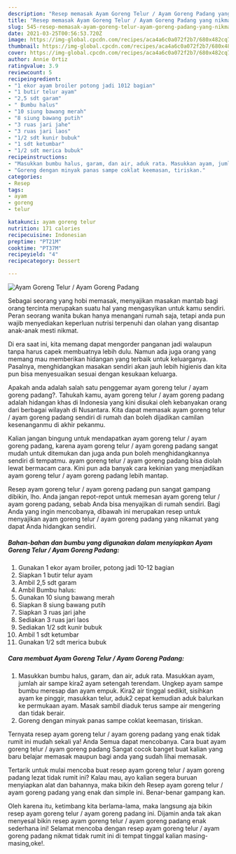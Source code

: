 ```yaml
---
description: "Resep memasak Ayam Goreng Telur / Ayam Goreng Padang yang nikmat Untuk Jualan"
title: "Resep memasak Ayam Goreng Telur / Ayam Goreng Padang yang nikmat Untuk Jualan"
slug: 545-resep-memasak-ayam-goreng-telur-ayam-goreng-padang-yang-nikmat-untuk-jualan
date: 2021-03-25T00:56:53.720Z
image: https://img-global.cpcdn.com/recipes/aca4a6c0a072f2b7/680x482cq70/ayam-goreng-telur-ayam-goreng-padang-foto-resep-utama.jpg
thumbnail: https://img-global.cpcdn.com/recipes/aca4a6c0a072f2b7/680x482cq70/ayam-goreng-telur-ayam-goreng-padang-foto-resep-utama.jpg
cover: https://img-global.cpcdn.com/recipes/aca4a6c0a072f2b7/680x482cq70/ayam-goreng-telur-ayam-goreng-padang-foto-resep-utama.jpg
author: Annie Ortiz
ratingvalue: 3.9
reviewcount: 5
recipeingredient:
- "1 ekor ayam broiler potong jadi 1012 bagian"
- "1 butir telur ayam"
- "2,5 sdt garam"
- " Bumbu halus"
- "10 siung bawang merah"
- "8 siung bawang putih"
- "3 ruas jari jahe"
- "3 ruas jari laos"
- "1/2 sdt kunir bubuk"
- "1 sdt ketumbar"
- "1/2 sdt merica bubuk"
recipeinstructions:
- "Masukkan bumbu halus, garam, dan air, aduk rata. Masukkan ayam, jumlah air sampe kira2 ayam setengah terendam. Ungkep ayam sampe bumbu meresap dan ayam empuk. Kira2 air tinggal sedikit, sisihkan ayam ke pinggir, masukkan telur, aduk2 cepat kemudian aduk balurkan ke permukaan ayam. Masak sambil diaduk terus sampe air mengering dan tidak berair."
- "Goreng dengan minyak panas sampe coklat keemasan, tiriskan."
categories:
- Resep
tags:
- ayam
- goreng
- telur

katakunci: ayam goreng telur 
nutrition: 171 calories
recipecuisine: Indonesian
preptime: "PT21M"
cooktime: "PT37M"
recipeyield: "4"
recipecategory: Dessert

---
```



![Ayam Goreng Telur / Ayam Goreng Padang](https://img-global.cpcdn.com/recipes/aca4a6c0a072f2b7/680x482cq70/ayam-goreng-telur-ayam-goreng-padang-foto-resep-utama.jpg)

Sebagai seorang yang hobi memasak, menyajikan masakan mantab bagi orang tercinta merupakan suatu hal yang mengasyikan untuk kamu sendiri. Peran seorang  wanita bukan hanya menangani rumah saja, tetapi anda pun wajib menyediakan keperluan nutrisi terpenuhi dan olahan yang disantap anak-anak mesti nikmat.

Di era  saat ini, kita memang dapat mengorder panganan jadi walaupun tanpa harus capek membuatnya lebih dulu. Namun ada juga orang yang memang mau memberikan hidangan yang terbaik untuk keluarganya. Pasalnya, menghidangkan masakan sendiri akan jauh lebih higienis dan kita pun bisa menyesuaikan sesuai dengan kesukaan keluarga. 



Apakah anda adalah salah satu penggemar ayam goreng telur / ayam goreng padang?. Tahukah kamu, ayam goreng telur / ayam goreng padang adalah hidangan khas di Indonesia yang kini disukai oleh kebanyakan orang dari berbagai wilayah di Nusantara. Kita dapat memasak ayam goreng telur / ayam goreng padang sendiri di rumah dan boleh dijadikan camilan kesenanganmu di akhir pekanmu.

Kalian jangan bingung untuk mendapatkan ayam goreng telur / ayam goreng padang, karena ayam goreng telur / ayam goreng padang sangat mudah untuk ditemukan dan juga anda pun boleh menghidangkannya sendiri di tempatmu. ayam goreng telur / ayam goreng padang bisa diolah lewat bermacam cara. Kini pun ada banyak cara kekinian yang menjadikan ayam goreng telur / ayam goreng padang lebih mantap.

Resep ayam goreng telur / ayam goreng padang pun sangat gampang dibikin, lho. Anda jangan repot-repot untuk memesan ayam goreng telur / ayam goreng padang, sebab Anda bisa menyajikan di rumah sendiri. Bagi Anda yang ingin mencobanya, dibawah ini merupakan resep untuk menyajikan ayam goreng telur / ayam goreng padang yang nikamat yang dapat Anda hidangkan sendiri.

<!--inarticleads1-->

##### Bahan-bahan dan bumbu yang digunakan dalam menyiapkan Ayam Goreng Telur / Ayam Goreng Padang:

1. Gunakan 1 ekor ayam broiler, potong jadi 10-12 bagian
1. Siapkan 1 butir telur ayam
1. Ambil 2,5 sdt garam
1. Ambil  Bumbu halus:
1. Gunakan 10 siung bawang merah
1. Siapkan 8 siung bawang putih
1. Siapkan 3 ruas jari jahe
1. Sediakan 3 ruas jari laos
1. Sediakan 1/2 sdt kunir bubuk
1. Ambil 1 sdt ketumbar
1. Gunakan 1/2 sdt merica bubuk




<!--inarticleads2-->

##### Cara membuat Ayam Goreng Telur / Ayam Goreng Padang:

1. Masukkan bumbu halus, garam, dan air, aduk rata. Masukkan ayam, jumlah air sampe kira2 ayam setengah terendam. Ungkep ayam sampe bumbu meresap dan ayam empuk. Kira2 air tinggal sedikit, sisihkan ayam ke pinggir, masukkan telur, aduk2 cepat kemudian aduk balurkan ke permukaan ayam. Masak sambil diaduk terus sampe air mengering dan tidak berair.
1. Goreng dengan minyak panas sampe coklat keemasan, tiriskan.




Ternyata resep ayam goreng telur / ayam goreng padang yang enak tidak rumit ini mudah sekali ya! Anda Semua dapat mencobanya. Cara buat ayam goreng telur / ayam goreng padang Sangat cocok banget buat kalian yang baru belajar memasak maupun bagi anda yang sudah lihai memasak.

Tertarik untuk mulai mencoba buat resep ayam goreng telur / ayam goreng padang lezat tidak rumit ini? Kalau mau, ayo kalian segera buruan menyiapkan alat dan bahannya, maka bikin deh Resep ayam goreng telur / ayam goreng padang yang enak dan simple ini. Benar-benar gampang kan. 

Oleh karena itu, ketimbang kita berlama-lama, maka langsung aja bikin resep ayam goreng telur / ayam goreng padang ini. Dijamin anda tak akan menyesal bikin resep ayam goreng telur / ayam goreng padang enak sederhana ini! Selamat mencoba dengan resep ayam goreng telur / ayam goreng padang nikmat tidak rumit ini di tempat tinggal kalian masing-masing,oke!.

